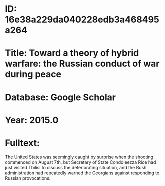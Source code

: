 # ID: 16e38a229da040228edb3a468495a264
# Title: Toward a theory of hybrid warfare: the Russian conduct of war during peace
# Database: Google Scholar
# Year: 2015.0
# Fulltext:
The United States was seemingly caught by surprise when the shooting commenced on August 7th, but Secretary of State Condoleezza Rice had just visited Tbilisi to discuss the deteriorating situation, and the Bush administration had repeatedly warned the Georgians against responding to Russian provocations.